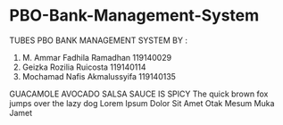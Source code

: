 # PBO-Bank-Management-System
TUBES PBO BANK MANAGEMENT SYSTEM BY :
1. M. Ammar Fadhila Ramadhan 119140029
2. Geizka Rozilia Ruicosta 119140114
3. Mochamad Nafis Akmalussyifa 119140135

GUACAMOLE AVOCADO SALSA SAUCE IS SPICY
The quick brown fox jumps over the lazy dog
Lorem Ipsum Dolor Sit Amet
Otak Mesum Muka Jamet

